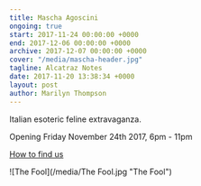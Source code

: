 ```yaml
---
title: Mascha Agoscini
ongoing: true
start: 2017-11-24 00:00:00 +0000
end: 2017-12-06 00:00:00 +0000
archive: 2017-12-07 00:00:00 +0000
cover: "/media/mascha-header.jpg"
tagline: Alcatraz Notes
date: 2017-11-20 13:38:34 +0000
layout: post
author: Marilyn Thompson
---
```

Italian esoteric feline extravaganza.

Opening Friday November 24th 2017, 6pm - 11pm

[How to find us](/contact/)

![The Fool](/media/The Fool.jpg "The Fool")